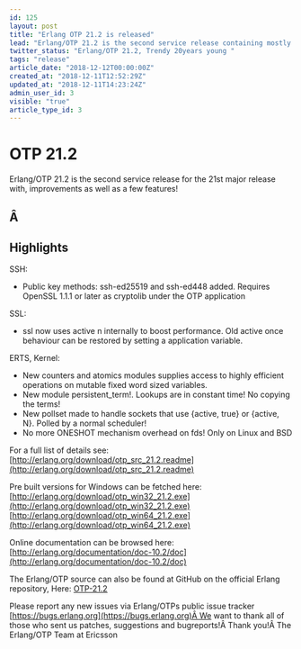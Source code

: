 ```yaml
---
id: 125
layout: post
title: "Erlang OTP 21.2 is released"
lead: "Erlang/OTP 21.2 is the second service release containing mostly bug fixes and characteristics improvements but also a few features."
twitter_status: "Erlang/OTP 21.2, Trendy 20years young "
tags: "release"
article_date: "2018-12-12T00:00:00Z"
created_at: "2018-12-11T12:52:29Z"
updated_at: "2018-12-11T14:23:24Z"
admin_user_id: 3
visible: "true"
article_type_id: 3
---
```

# OTP 21.2

Erlang/OTP 21.2 is the second service release for the 21st major release with, improvements as well as a few features!
## Â 
## Highlights

SSH:
* Public key methods: ssh-ed25519 and ssh-ed448 added. Requires OpenSSL 1.1.1 or later as cryptolib under the OTP application

SSL:
* ssl now uses active n internally to boost performance. Old active once behaviour can be restored by setting a application variable.

ERTS, Kernel:
* New counters and atomics modules supplies access to highly efficient operations on mutable fixed word sized variables.
* New module persistent_term!. Lookups are in constant time! No copying the terms!
* New pollset made to handle sockets that use {active, true} or {active, N}. Polled by a normal scheduler!
* No more ONESHOT mechanism overhead on fds! Only on Linux and BSD

For a full list of details see:
 [http://erlang.org/download/otp_src_21.2.readme](http://erlang.org/download/otp_src_21.2.readme)

Pre built versions for Windows can be fetched here:
 [http://erlang.org/download/otp_win32_21.2.exe](http://erlang.org/download/otp_win32_21.2.exe)
 [http://erlang.org/download/otp_win64_21.2.exe](http://erlang.org/download/otp_win64_21.2.exe)

Online documentation can be browsed here:
 [http://erlang.org/documentation/doc-10.2/doc](http://erlang.org/documentation/doc-10.2/doc)

The Erlang/OTP source can also be found at GitHub on the official Erlang repository, Here: [OTP-21.2](https://github.com/erlang/otp/releases/tag/OTP-21.2)

Please report any new issues via Erlang/OTPs public issue tracker
[https://bugs.erlang.org](https://bugs.erlang.org)Â We want to thank all of those who sent us patches, suggestions and bugreports!Â Thank you!Â The Erlang/OTP Team at Ericsson